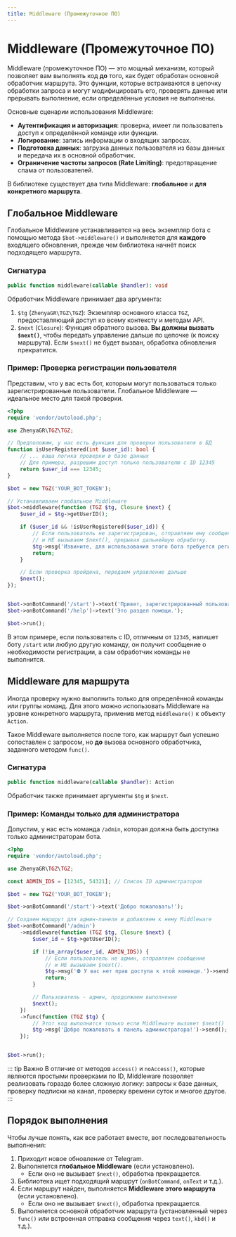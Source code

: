 ```yaml
---
title: Middleware (Промежуточное ПО)
---
```


# Middleware (Промежуточное ПО)

Middleware (промежуточное ПО) — это мощный механизм, который позволяет вам выполнять код **до** того, как будет обработан основной обработчик маршрута. Это функции, которые встраиваются в цепочку обработки запроса и могут модифицировать его, проверять данные или прерывать выполнение, если определённые условия не выполнены.

Основные сценарии использования Middleware:
-   **Аутентификация и авторизация**: проверка, имеет ли пользователь доступ к определённой команде или функции.
-   **Логирование**: запись информации о входящих запросах.
-   **Подготовка данных**: загрузка данных пользователя из базы данных и передача их в основной обработчик.
-   **Ограничение частоты запросов (Rate Limiting)**: предотвращение спама от пользователей.

В библиотеке существует два типа Middleware: **глобальное** и **для конкретного маршрута**.

## Глобальное Middleware

Глобальное Middleware устанавливается на весь экземпляр бота с помощью метода `$bot->middleware()` и выполняется для **каждого** входящего обновления, прежде чем библиотека начнёт поиск подходящего маршрута.

### Сигнатура

```php
public function middleware(callable $handler): void
```

Обработчик Middleware принимает два аргумента:
1.  `$tg` (`ZhenyaGR\TGZ\TGZ`): Экземпляр основного класса `TGZ`, предоставляющий доступ ко всему контексту и методам API.
2.  `$next` (`Closure`): Функция обратного вызова. **Вы должны вызвать `$next()`**, чтобы передать управление дальше по цепочке (к поиску маршрута). Если `$next()` не будет вызван, обработка обновления прекратится.

### Пример: Проверка регистрации пользователя

Представим, что у вас есть бот, которым могут пользоваться только зарегистрированные пользователи. Глобальное Middleware — идеальное место для такой проверки.

```php
<?php
require 'vendor/autoload.php';

use ZhenyaGR\TGZ\TGZ;

// Предположим, у нас есть функция для проверки пользователя в БД
function isUserRegistered(int $user_id): bool {
    // ... ваша логика проверки в базе данных
    // Для примера, разрешим доступ только пользователю с ID 12345
    return $user_id === 12345;
}

$bot = new TGZ('YOUR_BOT_TOKEN');

// Устанавливаем глобальное Middleware
$bot->middleware(function (TGZ $tg, Closure $next) {
    $user_id = $tg->getUserID();

    if ($user_id && !isUserRegistered($user_id)) {
        // Если пользователь не зарегистрирован, отправляем ему сообщение
        // и НЕ вызываем $next(), прерывая дальнейшую обработку.
        $tg->msg('Извините, для использования этого бота требуется регистрация.')->send();
        return;
    }

    // Если проверка пройдена, передаем управление дальше
    $next();
});


$bot->onBotCommand('/start')->text('Привет, зарегистрированный пользователь!');
$bot->onBotCommand('/help')->text('Это раздел помощи.');

$bot->run();
```
В этом примере, если пользователь с ID, отличным от `12345`, напишет боту `/start` или любую другую команду, он получит сообщение о необходимости регистрации, а сам обработчик команды не выполнится.

## Middleware для маршрута

Иногда проверку нужно выполнить только для определённой команды или группы команд. Для этого можно использовать Middleware на уровне конкретного маршрута, применив метод `middleware()` к объекту `Action`.

Такое Middleware выполняется после того, как маршрут был успешно сопоставлен с запросом, но **до** вызова основного обработчика, заданного методом `func()`.

### Сигнатура

```php
public function middleware(callable $handler): Action
```

Обработчик также принимает аргументы `$tg` и `$next`.

### Пример: Команды только для администратора

Допустим, у нас есть команда `/admin`, которая должна быть доступна только администраторам бота.

```php
<?php
require 'vendor/autoload.php';

use ZhenyaGR\TGZ\TGZ;

const ADMIN_IDS = [12345, 54321]; // Список ID администраторов

$bot = new TGZ('YOUR_BOT_TOKEN');

$bot->onBotCommand('/start')->text('Добро пожаловать!');

// Создаем маршрут для админ-панели и добавляем к нему Middleware
$bot->onBotCommand('/admin')
    ->middleware(function (TGZ $tg, Closure $next) {
        $user_id = $tg->getUserID();

        if (!in_array($user_id, ADMIN_IDS)) {
            // Если пользователь не админ, отправляем сообщение
            // и НЕ вызываем $next().
            $tg->msg('⛔️ У вас нет прав доступа к этой команде.')->send();
            return;
        }

        // Пользователь - админ, продолжаем выполнение
        $next();
    })
    ->func(function (TGZ $tg) {
        // Этот код выполнится только если Middleware вызовет $next()
        $tg->msg('Добро пожаловать в панель администратора!')->send();
    });


$bot->run();
```

::: tip Важно
В отличие от методов `access()` и `noAccess()`, которые являются простыми проверками по ID, Middleware позволяет реализовать гораздо более сложную логику: запросы к базе данных, проверку подписки на канал, проверку времени суток и многое другое.
:::
## Порядок выполнения

Чтобы лучше понять, как все работает вместе, вот последовательность выполнения:

1.  Приходит новое обновление от Telegram.
2.  Выполняется **глобальное Middleware** (если установлено).
    -   Если оно не вызывает `$next()`, обработка прекращается.
3.  Библиотека ищет подходящий маршрут (`onBotCommand`, `onText` и т.д.).
4.  Если маршрут найден, выполняется **Middleware этого маршрута** (если установлено).
    -   Если оно не вызывает `$next()`, обработка прекращается.
5.  Выполняется основной обработчик маршрута (установленный через `func()` или встроенная отправка сообщения через `text()`, `kbd()` и т.д.).